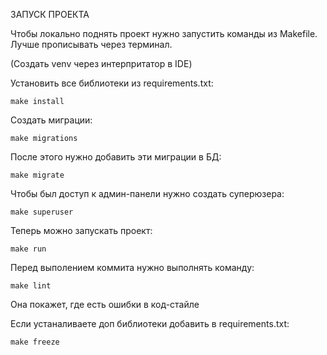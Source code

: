 ЗАПУСК ПРОЕКТА

Чтобы локально поднять проект нужно запустить команды из Makefile. Лучше прописывать через терминал.

(Создать venv через интерпритатор в IDE)

Установить все библиотеки из requirements.txt:

    make install

Создать миграции:

    make migrations

После этого нужно добавить эти миграции в БД:

    make migrate

Чтобы был доступ к админ-панели нужно создать суперюзера:

    make superuser

Теперь можно запускать проект:

    make run

Перед выполением коммита нужно выполнять команду:

    make lint

Она покажет, где есть ошибки в код-стайле

Если устаналиваете доп библиотеки добавить в requirements.txt:

    make freeze





